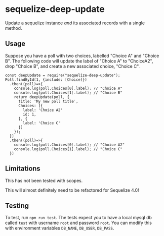 # sequelize-deep-update

Update a sequelize instance _and_ its associated records with a single method.

## Usage ##

Suppose you have a poll with two choices, labelled "Choice A" and "Choice B". The following code will update the label of "Choice A" to "ChoiceA2", drop "Choice B", and create a new associated choice, "Choice C".

```
const deepUpdate = require("sequelize-deep-update");
Poll.findById(1, {include: [Choice]})
  .then((poll)=>{
    console.log(poll.Choices[0].label); // "Choice A"
    console.log(poll.Choices[1].label); // "Choice B"
    return deepUpdate(poll, {
      title: 'My new poll title',
      Choices: [{
        label: 'Choice A2'
        id: 1,
      }, {
        label: 'Choice C'
      }]
    });
  })
  .then((poll)=>{
    console.log(poll.Choices[0].label); // "Choice A2"
    console.log(poll.Choices[1].label); // "Choice C"
  })
```

## Limitations ##

This has not been tested with scopes.

This will almost definitely need to be refactored for Sequelize 4.0!

## Testing ##

To test, run `npm run test`. The tests expect you to have a local mysql db called `test` with username `root` and password `root`. You can modify this with environment variables `DB_NAME`, `DB_USER`, `DB_PASS`.
